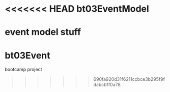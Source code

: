 <<<<<<< HEAD
bt03EventModel
==============

event model stuff
=======
bt03Event
=========

bootcamp project
>>>>>>> 690fa920d31f6211ccbce3b295f9fdabcb1f0a78
